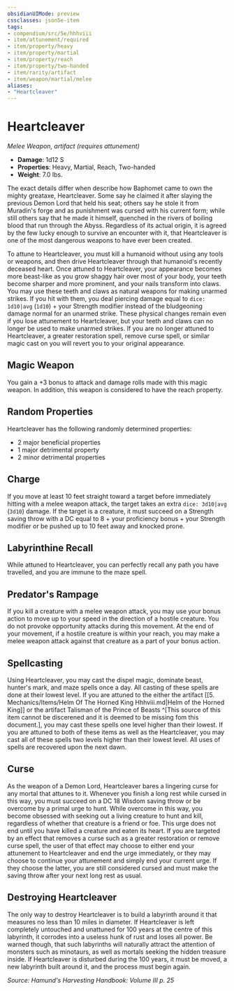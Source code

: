 ```yaml
---
obsidianUIMode: preview
cssclasses: json5e-item
tags:
- compendium/src/5e/hhhviii
- item/attunement/required
- item/property/heavy
- item/property/martial
- item/property/reach
- item/property/two-handed
- item/rarity/artifact
- item/weapon/martial/melee
aliases: 
- "Heartcleaver"
---
```

# Heartcleaver
*Melee Weapon, artifact (requires attunement)*  

- **Damage**: 1d12 S
- **Properties**: Heavy, Martial, Reach, Two-handed
- **Weight**: 7.0 lbs.

The exact details differ when describe how Baphomet came to own the mighty greataxe, Heartcleaver. Some say he claimed it after slaying the previous Demon Lord that held his seat; others say he stole it from Muradin's forge and as punishment was cursed with his current form; while still others say that he made it himself, quenched in the rivers of boiling blood that run through the Abyss. Regardless of its actual origin, it is agreed by the few lucky enough to survive an encounter with it, that Heartcleaver is one of the most dangerous weapons to have ever been created.

To attune to Heartcleaver, you must kill a humanoid without using any tools or weapons, and then drive Heartcleaver through that humanoid's recently deceased heart. Once attuned to Heartcleaver, your appearance becomes more beast-like as you grow shaggy hair over most of your body, your teeth become sharper and more prominent, and your nails transform into claws. You may use these teeth and claws as natural weapons for making unarmed strikes. If you hit with them, you deal piercing damage equal to `dice: 1d10|avg` (`1d10`) + your Strength modifier instead of the bludgeoning damage normal for an unarmed strike. These physical changes remain even if you lose attunement to Heartcleaver, but your teeth and claws can no longer be used to make unarmed strikes. If you are no longer attuned to Heartcleaver, a greater restoration spell, remove curse spell, or similar magic cast on you will revert you to your original appearance.

## Magic Weapon

You gain a +3 bonus to attack and damage rolls made with this magic weapon. In addition, this weapon is considered to have the reach property.

## Random Properties

Heartcleaver has the following randomly determined properties:

- 2 major beneficial properties  
- 1 major detrimental property  
- 2 minor detrimental properties  

## Charge

If you move at least 10 feet straight toward a target before immediately hitting with a melee weapon attack, the target takes an extra `dice: 3d10|avg` (`3d10`) damage. If the target is a creature, it must succeed on a Strength saving throw with a DC equal to 8 + your proficiency bonus + your Strength modifier or be pushed up to 10 feet away and knocked prone.

## Labyrinthine Recall

While attuned to Heartcleaver, you can perfectly recall any path you have travelled, and you are immune to the maze spell.

## Predator's Rampage

If you kill a creature with a melee weapon attack, you may use your bonus action to move up to your speed in the direction of a hostile creature. You do not provoke opportunity attacks during this movement. At the end of your movement, if a hostile creature is within your reach, you may make a melee weapon attack against that creature as a part of your bonus action.

## Spellcasting

Using Heartcleaver, you may cast the dispel magic, dominate beast, hunter's mark, and maze spells once a day. All casting of these spells are done at their lowest level. If you are attuned to the either the artifact [[5. Mechanics/Items/Helm Of The Horned King Hhhviii.md\|Helm of the Horned King]] or the artifact Talisman of the Prince of Beasts ^[This source of this item cannot be discerened and it is deemed to be missing fom this document.], you may cast these spells one level higher than their lowest. If you are attuned to both of these items as well as the Heartcleaver, you may cast all of these spells two levels higher than their lowest level. All uses of spells are recovered upon the next dawn.

## Curse

As the weapon of a Demon Lord, Heartcleaver bares a lingering curse for any mortal that attunes to it. Whenever you finish a long rest while cursed in this way, you must succeed on a DC 18 Wisdom saving throw or be overcome by a primal urge to hunt. While overcome in this way, you become obsessed with seeking out a living creature to hunt and kill, regardless of whether that creature is a friend or foe. This urge does not end until you have killed a creature and eaten its heart. If you are targeted by an effect that removes a curse such as a greater restoration or remove curse spell, the user of that effect may choose to either end your attunement to Heartcleaver and end the urge immediately, or they may choose to continue your attunement and simply end your current urge. If they choose the latter, you are still considered cursed and must make the saving throw after your next long rest as usual.

## Destroying Heartcleaver

The only way to destroy Heartcleaver is to build a labyrinth around it that measures no less than 10 miles in diameter. If Heartcleaver is left completely untouched and unattuned for 100 years at the centre of this labyrinth, it corrodes into a useless hunk of rust and loses all power. Be warned though, that such labyrinths will naturally attract the attention of monsters such as minotaurs, as well as mortals seeking the hidden treasure inside. If Heartcleaver is disturbed during the 100 years, it must be moved, a new labyrinth built around it, and the process must begin again.

*Source: Hamund's Harvesting Handbook: Volume III p. 25*